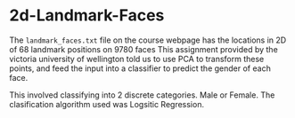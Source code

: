 # 2d-Landmark-Faces

The `landmark_faces.txt` file on the course webpage has the locations in 2D of 68 landmark positions on 9780 faces
This assignment provided by the victoria university of wellington told us to use PCA to transform these points, and feed the input into a classifier to predict the gender of each face. 

This involved classifying into 2 discrete categories. Male or Female.
The clasification algorithm used was Logsitic Regression.
